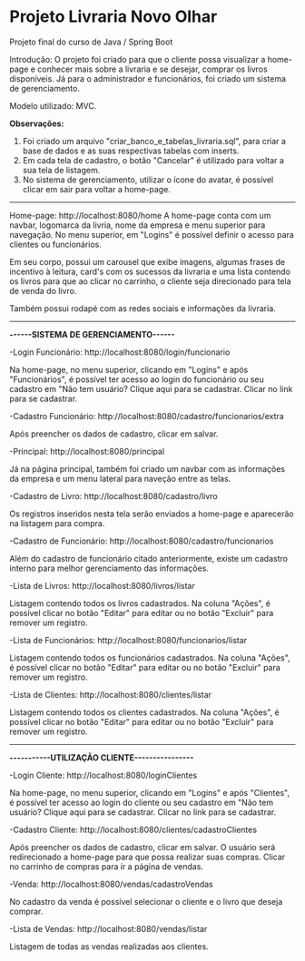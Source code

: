# Projeto Livraria Novo Olhar
Projeto final do curso de Java / Spring Boot

Introdução: 
O projeto foi criado para que o cliente possa visualizar a home-page e conhecer mais sobre a livraria e se desejar, comprar os livros disponíveis. 
Já para o administrador e funcionários, foi criado um sistema de gerenciamento.

Modelo utilizado: MVC.

<strong>Observações:</strong> 
1. Foi criado um arquivo "criar_banco_e_tabelas_livraria.sql", para criar a base de dados e as suas respectivas tabelas com inserts.
2. Em cada tela de cadastro, o botão "Cancelar" é utilizado para voltar a sua tela de listagem.
3. No sistema de gerenciamento, utilizar o ícone do avatar, é possível clicar em sair para voltar a home-page.

<hr>

Home-page:  http://localhost:8080/home
A home-page conta com um navbar, logomarca da livria, nome da empresa e menu superior para navegação. No menu superior, em "Logins" é possível definir o acesso para clientes ou funcionários.

Em seu corpo, possui um carousel que exibe imagens, algumas frases de incentivo à leitura, card's com os sucessos da livraria e uma lista contendo os livros para que ao clicar no carrinho, o cliente seja direcionado para tela de venda do livro.

Também possui rodapé com as redes sociais e informações da livraria.

<hr>

<strong>------SISTEMA DE GERENCIAMENTO------</strong>

-Login Funcionário:  http://localhost:8080/login/funcionario

Na home-page, no menu superior, clicando em "Logins" e após "Funcionários", é possível ter acesso ao login do funcionário ou seu cadastro em "Não tem usuário? Clique aqui para se cadastrar. Clicar no link para se cadastrar.

-Cadastro Funcionário: http://localhost:8080/cadastro/funcionarios/extra

Após preencher os dados de cadastro, clicar em salvar.

-Principal: http://localhost:8080/principal

Já na página principal, também foi criado um navbar com as informações da empresa e um menu lateral para naveção entre as telas.

-Cadastro de Livro: http://localhost:8080/cadastro/livro

Os registros inseridos nesta tela serão enviados a home-page e aparecerão na listagem para compra.

-Cadastro de Funcionário: http://localhost:8080/cadastro/funcionarios

Além do cadastro de funcionário citado anteriormente, existe um cadastro interno para melhor gerenciamento das informações.

-Lista de Livros: http://localhost:8080/livros/listar

Listagem contendo todos os livros cadastrados. Na coluna "Ações", é possível clicar no botão "Editar" para editar ou no botão "Excluir" para remover um registro.

-Lista de Funcionários: http://localhost:8080/funcionarios/listar

Listagem contendo todos os funcionários cadastrados. Na coluna "Ações", é possível clicar no botão "Editar" para editar ou no botão "Excluir" para remover um registro.

-Lista de Clientes: http://localhost:8080/clientes/listar

Listagem contendo todos os clientes cadastrados. Na coluna "Ações", é possível clicar no botão "Editar" para editar ou no botão "Excluir" para remover um registro.

<hr>

<strong>-----------UTILIZAÇÃO CLIENTE----------------</strong>

-Login Cliente: http://localhost:8080/loginClientes

Na home-page, no menu superior, clicando em "Logins" e após "Clientes", é possível ter acesso ao login do cliente ou seu cadastro em "Não tem usuário? Clique aqui para se cadastrar.  Clicar no link para se cadastrar.

-Cadastro Cliente: http://localhost:8080/clientes/cadastroClientes

Após preencher os dados de cadastro, clicar em salvar. O usuário será redirecionado a home-page para que possa realizar suas compras. Clicar no carrinho de compras para ir a página de vendas.

-Venda: http://localhost:8080/vendas/cadastroVendas

No cadastro da venda é possível selecionar o cliente e o livro que deseja comprar.

-Lista de Vendas: http://localhost:8080/vendas/listar

Listagem de todas as vendas realizadas aos clientes.
